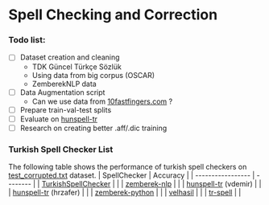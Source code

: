 # Spell Checking and Correction

### Todo list:

- [ ] Dataset creation and cleaning  
  - TDK Güncel Türkçe Sözlük
  - Using data from big corpus (OSCAR)
  - ZemberekNLP data
- [ ] Data Augmentation script
  - Can we use data from [10fastfingers.com](https://10fastfingers.com/typing-test/turkish) ?
- [ ] Prepare train-val-test splits
- [ ] Evaluate on [hunspell-tr](https://github.com/vdemir/hunspell-tr)
- [ ] Research on creating better .aff/.dic training
### Turkish Spell Checker List

The following table shows the performance of turkish spell checkers on [test_corrupted.txt](test_corrupted.txt) dataset.
| SpellChecker      | Accuracy  |
| ----------------- |  --------  |
| [TurkishSpellChecker](https://github.com/StarlangSoftware/TurkishSpellChecker-Py) |   |
| [zemberek-nlp](https://github.com/ahmetaa/zemberek-nlp)                           |   |
| [hunspell-tr](https://github.com/vdemir/hunspell-tr)  (vdemir)                    |   |
| [hunspell-tr](https://github.com/hrzafer/hunspell-tr) (hrzafer)                   |   |
| [zemberek-python](https://github.com/Loodos/zemberek-python)                      |   |
| [velhasil](https://github.com/MiniVelhasil/velhasil)                              |   |
| [tr-spell](https://code.google.com/archive/p/tr-spell/)                           |   |
